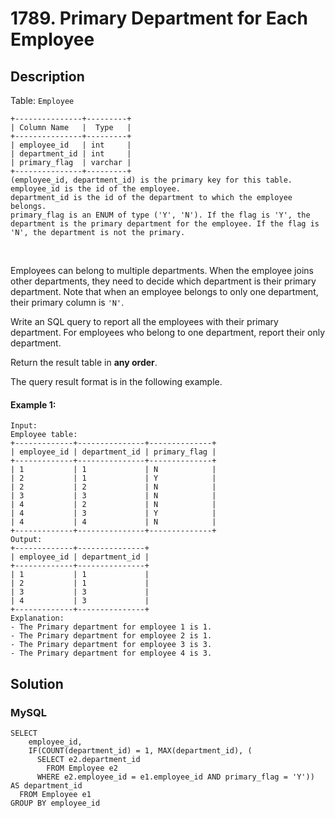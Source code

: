 # 1789. Primary Department for Each Employee

## Description
Table: `Employee`

```
+---------------+---------+
| Column Name   |  Type   |
+---------------+---------+
| employee_id   | int     |
| department_id | int     |
| primary_flag  | varchar |
+---------------+---------+
(employee_id, department_id) is the primary key for this table.
employee_id is the id of the employee.
department_id is the id of the department to which the employee belongs.
primary_flag is an ENUM of type ('Y', 'N'). If the flag is 'Y', the department is the primary department for the employee. If the flag is 'N', the department is not the primary.
```
 

Employees can belong to multiple departments. When the employee joins other departments, they need to decide which department is their primary department. Note that when an employee belongs to only one department, their primary column is `'N'`.

Write an SQL query to report all the employees with their primary department. For employees who belong to one department, report their only department.

Return the result table in **any order**.

The query result format is in the following example.

#### Example 1:
```
Input: 
Employee table:
+-------------+---------------+--------------+
| employee_id | department_id | primary_flag |
+-------------+---------------+--------------+
| 1           | 1             | N            |
| 2           | 1             | Y            |
| 2           | 2             | N            |
| 3           | 3             | N            |
| 4           | 2             | N            |
| 4           | 3             | Y            |
| 4           | 4             | N            |
+-------------+---------------+--------------+
Output: 
+-------------+---------------+
| employee_id | department_id |
+-------------+---------------+
| 1           | 1             |
| 2           | 1             |
| 3           | 3             |
| 4           | 3             |
+-------------+---------------+
Explanation: 
- The Primary department for employee 1 is 1.
- The Primary department for employee 2 is 1.
- The Primary department for employee 3 is 3.
- The Primary department for employee 4 is 3.
```


## Solution

### MySQL
```mysql
SELECT
    employee_id,
    IF(COUNT(department_id) = 1, MAX(department_id), (
      SELECT e2.department_id 
        FROM Employee e2
      WHERE e2.employee_id = e1.employee_id AND primary_flag = 'Y')) AS department_id
  FROM Employee e1
GROUP BY employee_id
```